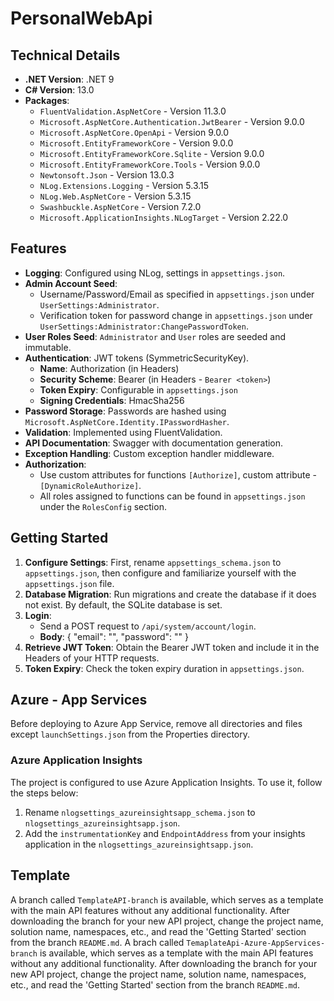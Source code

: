 # PersonalWebApi

## Technical Details

- **.NET Version**: .NET 9
- **C# Version**: 13.0
- **Packages**:
  - `FluentValidation.AspNetCore` - Version 11.3.0
  - `Microsoft.AspNetCore.Authentication.JwtBearer` - Version 9.0.0
  - `Microsoft.AspNetCore.OpenApi` - Version 9.0.0
  - `Microsoft.EntityFrameworkCore` - Version 9.0.0
  - `Microsoft.EntityFrameworkCore.Sqlite` - Version 9.0.0
  - `Microsoft.EntityFrameworkCore.Tools` - Version 9.0.0
  - `Newtonsoft.Json` - Version 13.0.3
  - `NLog.Extensions.Logging` - Version 5.3.15
  - `NLog.Web.AspNetCore` - Version 5.3.15
  - `Swashbuckle.AspNetCore` - Version 7.2.0
  - `Microsoft.ApplicationInsights.NLogTarget` - Version 2.22.0

## Features

- **Logging**: Configured using NLog, settings in `appsettings.json`.
- **Admin Account Seed**:
  - Username/Password/Email as specified in `appsettings.json` under `UserSettings:Administrator`.
  - Verification token for password change in `appsettings.json` under `UserSettings:Administrator:ChangePasswordToken`.
- **User Roles Seed**: `Administrator` and `User` roles are seeded and immutable.
- **Authentication**: JWT tokens (SymmetricSecurityKey).
  - **Name**: Authorization (in Headers)
  - **Security Scheme**: Bearer (in Headers - `Bearer <token>`)
  - **Token Expiry**: Configurable in `appsettings.json`
  - **Signing Credentials**: HmacSha256
- **Password Storage**: Passwords are hashed using `Microsoft.AspNetCore.Identity.IPasswordHasher`.
- **Validation**: Implemented using FluentValidation.
- **API Documentation**: Swagger with documentation generation.
- **Exception Handling**: Custom exception handler middleware.
- **Authorization**:
  - Use custom attributes for functions `[Authorize]`, custom attribute - `[DynamicRoleAuthorize]`.
  - All roles assigned to functions can be found in `appsettings.json` under the `RolesConfig` section.

## Getting Started

1. **Configure Settings**: First, rename `appsettings_schema.json` to `appsettings.json`, then configure and familiarize yourself with the `appsettings.json` file.
2. **Database Migration**: Run migrations and create the database if it does not exist. By default, the SQLite database is set.
3. **Login**:
   - Send a POST request to `/api/system/account/login`.
   - **Body**:
      {
       "email": "",
       "password": ""
      }
4. **Retrieve JWT Token**: Obtain the Bearer JWT token and include it in the Headers of your HTTP requests.
5. **Token Expiry**: Check the token expiry duration in `appsettings.json`.

## Azure - App Services

Before deploying to Azure App Service, remove all directories and files except `launchSettings.json` from the Properties directory.

### Azure Application Insights

The project is configured to use Azure Application Insights. To use it, follow the steps below:

1. Rename `nlogsettings_azureinsightsapp_schema.json` to `nlogsettings_azureinsightsapp.json`.
2. Add the `instrumentationKey` and `EndpointAddress` from your insights application in the `nlogsettings_azureinsightsapp.json`.

## Template

A branch called `TemplateAPI-branch` is available, which serves as a template with the main API features without any additional functionality. After downloading the branch for your new API project, change the project name, solution name, namespaces, etc., and read the 'Getting Started' section from the branch `README.md`.
A brach called `TemaplateApi-Azure-AppServices-branch` is available, which serves as a template with the main API features without any additional functionality. After downloading the branch for your new API project, change the project name, solution name, namespaces, etc., and read the 'Getting Started' section from the branch `README.md`.
